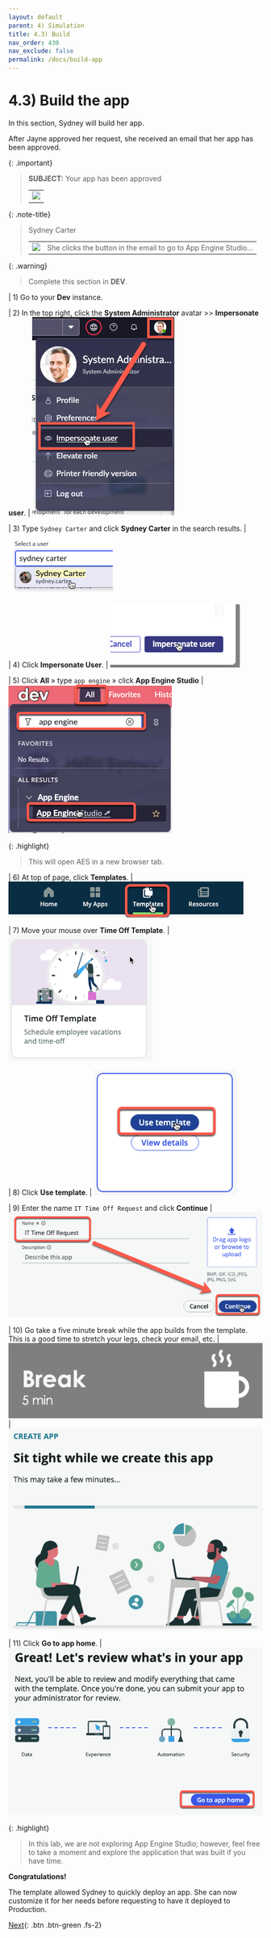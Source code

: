 ```yaml
---
layout: default
parent: 4) Simulation
title: 4.3) Build
nav_order: 430
nav_exclude: false
permalink: /docs/build-app
---
```


# 4.3) Build the app

In this section, Sydney will build her app. 

After Jayne approved her request, she received an email that her app has been approved. 

{: .important}
> **SUBJECT:** Your app has been approved
> <table>
> <tbody>
> <tr>
> <td>
> <img src="https://creatorworkflowsnow.github.io/lab-aemc-utah/assets/images/2023-07-11-17-09-02.png">
> </td>
> </tr>
> </tbody>
> </table>



{: .note-title}
> Sydney Carter
> <table>
> <tbody>
> <tr>
> <td>
> <img src="https://creatorworkflowsnow.github.io/lab-aemc-utah/assets/images/2023-03-28-15-52-55.png">
> </td>
> <td>
> She clicks the button in the email to go to App Engine Studio...<br/>
> </td>
> </tr>
> </tbody>
> </table>

{: .warning}
> Complete this section in **DEV**.

| 1) Go to your **Dev** instance.

| 2) In the top right, click the **System Administrator** avatar >> **Impersonate user**.
| ![](../assets/images/2023-03-14-12-31-53.png)

| 3) Type ```Sydney Carter``` and click **Sydney Carter** in the search results.
| ![](../assets/images/2023-03-14-12-34-01.png)

| 4) Click **Impersonate User**. 
| ![](../assets/images/2023-03-14-12-34-24.png)


| 5) Click **All** » type ```app engine``` » click **App Engine Studio**
| ![](../assets/images/2023-07-11-17-18-49.png)

{: .highlight}
> This will open AES in a new browser tab.

| 6) At top of page, click **Templates**.
| ![](../assets/images/2023-07-11-17-21-37.png)

| 7) Move your mouse over **Time Off Template**.
| ![](../assets/images/2023-07-11-17-22-54.png)

| 8) Click **Use template**.
| ![](../assets/images/2023-07-11-17-23-17.png)

| 9) Enter the name ```IT Time Off Request``` and click **Continue**
| ![](../assets/images/2023-07-11-17-24-06.png)

| 10) Go take a five minute break while the app builds from the template. This is a good time to stretch your legs, check your email, etc. 
| ![](../assets/images/2023-07-11-17-27-07.png)
| ![](../assets/images/2023-03-14-13-12-36.png)

| 11) Click **Go to app home**.
| ![](../assets/images/2023-07-11-17-28-16.png)

{: .highlight}
> In this lab, we are not exploring App Engine Studio; however, feel free to take a moment and explore the application that was built if you have time. 

**Congratulations!**

The template allowed Sydney to quickly deploy an app.  She can now customize it for her needs before requesting to have it deployed to Production. 

[Next](/lab-aemc-utah/docs/collaboration){: .btn .btn-green .fs-2}
